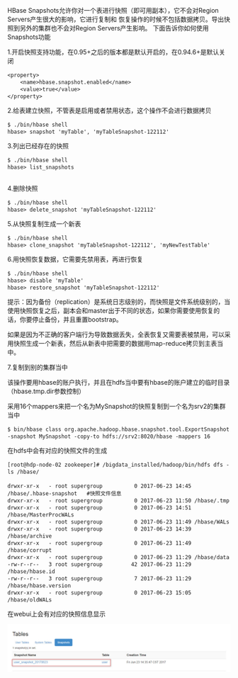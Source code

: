 

HBase Snapshots允许你对一个表进行快照（即可用副本），它不会对Region Servers产生很大的影响，它进行复制和 恢复操作的时候不包括数据拷贝。导出快照到另外的集群也不会对Region Servers产生影响。 下面告诉你如何使用Snapshots功能

1.开启快照支持功能，在0.95+之后的版本都是默认开启的，在0.94.6+是默认关闭  
```
<property>
    <name>hbase.snapshot.enabled</name>
    <value>true</value>
</property>
```

2.给表建立快照，不管表是启用或者禁用状态，这个操作不会进行数据拷贝
```
$ ./bin/hbase shell 
hbase> snapshot 'myTable', 'myTableSnapshot-122112'
``` 

3.列出已经存在的快照
```
$ ./bin/hbase shell 
hbase> list_snapshots
 
```

4.删除快照
```
$ ./bin/hbase shell 
hbase> delete_snapshot 'myTableSnapshot-122112'
```

5.从快照复制生成一个新表
```
$ ./bin/hbase shell 
hbase> clone_snapshot 'myTableSnapshot-122112', 'myNewTestTable'
```

6.用快照恢复数据，它需要先禁用表，再进行恢复
```
$ ./bin/hbase shell
hbase> disable 'myTable' 
hbase> restore_snapshot 'myTableSnapshot-122112'
```
提示：因为备份（replication）是系统日志级别的，而快照是文件系统级别的，当使用快照恢复之后，副本会和master出于不同的状态，如果你需要使用恢复的话，你要停止备份，并且重置bootstrap。

如果是因为不正确的客户端行为导致数据丢失，全表恢复又需要表被禁用，可以采用快照生成一个新表，然后从新表中把需要的数据用map-reduce拷贝到主表当中。

 

7.复制到别的集群当中

该操作要用hbase的账户执行，并且在hdfs当中要有hbase的账户建立的临时目录（hbase.tmp.dir参数控制）

采用16个mappers来把一个名为MySnapshot的快照复制到一个名为srv2的集群当中
```
$ bin/hbase class org.apache.hadoop.hbase.snapshot.tool.ExportSnapshot -snapshot MySnapshot -copy-to hdfs://srv2:8020/hbase -mappers 16
```


在hdfs中会有对应的快照文件的生成

```
[root@hdp-node-02 zookeeper]# /bigdata_installed/hadoop/bin/hdfs dfs -ls /hbase/

drwxr-xr-x   - root supergroup          0 2017-06-23 14:45 /hbase/.hbase-snapshot	#快照文件信息
drwxr-xr-x   - root supergroup          0 2017-06-23 11:50 /hbase/.tmp
drwxr-xr-x   - root supergroup          0 2017-06-23 14:51 /hbase/MasterProcWALs
drwxr-xr-x   - root supergroup          0 2017-06-23 11:49 /hbase/WALs
drwxr-xr-x   - root supergroup          0 2017-06-23 14:39 /hbase/archive
drwxr-xr-x   - root supergroup          0 2017-06-23 11:49 /hbase/corrupt
drwxr-xr-x   - root supergroup          0 2017-06-23 11:29 /hbase/data
-rw-r--r--   3 root supergroup         42 2017-06-23 11:29 /hbase/hbase.id
-rw-r--r--   3 root supergroup          7 2017-06-23 11:29 /hbase/hbase.version
drwxr-xr-x   - root supergroup          0 2017-06-23 15:05 /hbase/oldWALs

```

在webui上会有对应的快照信息显示

![](/images/bigdata/hbase/snapshot.jpg)

